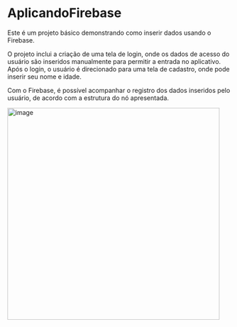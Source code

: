 # AplicandoFirebase

Este é um projeto básico demonstrando como inserir dados usando o Firebase.

O projeto inclui a criação de uma tela de login, onde os dados de acesso do usuário são inseridos manualmente para permitir a entrada no aplicativo. Após o login, o usuário é direcionado para uma tela de cadastro, onde pode inserir seu nome e idade.

Com o Firebase, é possível acompanhar o registro dos dados inseridos pelo usuário, de acordo com a estrutura do nó apresentada.

<img width="478" alt="image" src="https://github.com/Elizandrakrier/AplicandoFirebase/assets/90136069/5cf5b600-e4c1-477e-87b3-d7d7fca17dbc">

